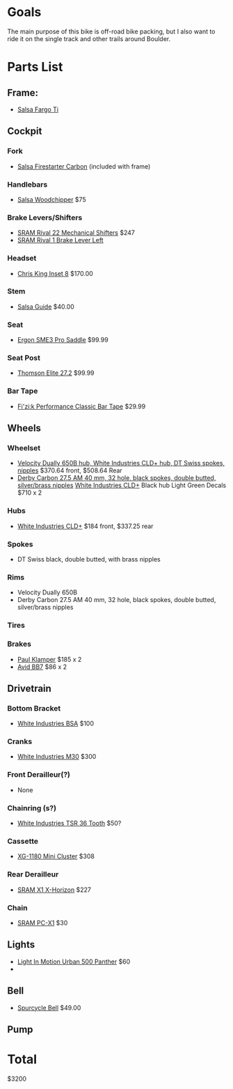 # Goals
The main purpose of this bike is off-road bike packing, but I also want to ride it on the single track and other trails
 around Boulder.

# Parts List

## Frame:
* [Salsa Fargo Ti](http://salsacycles.com/bikes/fargo/2017_fargo_ti_frameset)

## Cockpit

### Fork
* [Salsa Firestarter Carbon](http://salsacycles.com/components/category/forks/firestarter_carbon_fork) (included with frame)

### Handlebars
* [Salsa Woodchipper](http://salsacycles.com/components/category/mountain_handlebars/woodchipper) $75

### Brake Levers/Shifters
* [SRAM Rival 22 Mechanical Shifters](https://www.sram.com/sram/road/products/sram-rival-22-mechanical-shifters) $247
* [SRAM Rival 1 Brake Lever Left](https://www.sram.com/sram/road/products/sram-rival-1-brake-lever) 


### Headset
* [Chris King Inset 8](https://chrisking.com/products/218) $170.00

### Stem
* [Salsa Guide](http://salsacycles.com/components/category/stems/guide_stem) $40.00
### Seat
* [Ergon SME3 Pro Saddle](http://www.artscyclery.com/Ergon_SME3_Pro_Saddle_/descpage-ERSSE3P.html) $99.99

### Seat Post
* [Thomson Elite 27.2](http://www.artscyclery.com/Thomson_Elite_Seatpost_272/descpage-THSP272.html) $99.99

### Bar Tape
* [Fi'zi:k Performance Classic Bar Tape](https://www.coloradocyclist.com/fi-zi-k-performance-classic-bar-tape) $29.99

## Wheels

### Wheelset
* [Velocity Dually 650B hub, White Industries CLD+ hub, DT Swiss spokes, nipples](http://www.prowheelbuilder.com/checkout/cart/) $370.64 front, $508.64 Rear
* [Derby Carbon 27.5 AM 40 mm, 32 hole, black spokes, double butted, silver/brass nipples](http://www.wheelbuilder.com/custom-derby-mtb-front-wheel.html)
  [White Industries CLD+](http://www.whiteind.com/cld-boost)
  Black hub Light Green Decals
  $710 x 2
  
### Hubs
* [White Industries CLD+](http://www.whiteind.com/cld-boost) $184 front, $337.25 rear

### Spokes
* DT Swiss black, double butted, with brass nipples

### Rims
* Velocity Dually 650B
* Derby Carbon 27.5 AM 40 mm, 32 hole, black spokes, double butted, silver/brass nipples

### Tires

### Brakes
* [Paul Klamper](https://paulcomp.com/shop/components/klamper/) $185 x 2
* [Avid BB7](https://www.sram.com/avid/products/bb7-road-mechanical-disc-brake) $86 x 2


## Drivetrain

### Bottom Bracket
* [White Industries BSA](http://www.whiteind.com/bsa) $100

### Cranks
* [White Industries M30](http://www.whiteind.com/m30) $300

### Front Derailleur(?)
* None

### Chainring (s?)
* [White Industries TSR 36 Tooth](http://www.whiteind.com/tsr) $50?

### Cassette
* [XG-1180 Mini Cluster](https://www.sram.com/sram/mountain/products/x1-x-horizon-rear-derailleur) $308

### Rear Derailleur
* [SRAM X1 X-Horizon](https://www.sram.com/sram/mountain/products/x1-x-horizon-rear-derailleur) $227

### Chain
* [SRAM PC-X1](https://www.sram.com/sram/mountain/products/pc-x1-chain) $30

## Lights
* [Light In Motion Urban 500 Panther](http://www.lightandmotion.com/choose-your-light/urban/urban-500-panther) $60
* 

## Bell
* [Spurcycle Bell](https://www.spurcycle.com/collections/all/products/better-bicycle-bell) $49.00

## Pump


# Total
$3200
